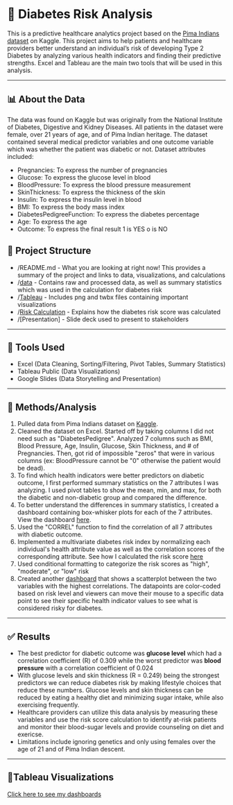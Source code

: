 # 🔵 Diabetes Risk Analysis
This is a predictive healthcare analytics project based on the [Pima Indians dataset](https://www.kaggle.com/datasets/nancyalaswad90/review/data) on Kaggle. This project aims to help patients and healthcare providers better understand an individual’s risk of developing Type 2 Diabetes by analyzing various health indicators and finding their predictive strengths. Excel and Tableau are the main two tools that will be used in this analysis.

---

## 📊 About the Data

The data was found on Kaggle but was originally from the National Institute of Diabetes, Digestive and Kidney Diseases. All patients in the dataset were female, over 21 years of age, and of Pima Indian heritage. The dataset contained several medical predictor variables and one outcome variable which was whether the patient was diabetic or not. Dataset attributes included:

- Pregnancies: To express the number of pregnancies
- Glucose: To express the glucose level in blood
- BloodPressure: To express the blood pressure measurement
- SkinThickness: To express the thickness of the skin
- Insulin: To express the insulin level in blood
- BMI: To express the body mass index
- DiabetesPedigreeFunction: To express the diabetes percentage
- Age: To express the age
- Outcome: To express the final result 1 is YES o is NO



## 📁 Project Structure
- /README.md - What you are looking at right now! This provides a summary of the project and links to data, visualizations, and calculations
- /[data](https://github.com/jaylenroope-afk/DiabetesRiskPredictor/tree/main/data) - Contains raw and processed data, as well as summary statistics which was used in the calculation for diabetes risk
- /[Tableau](https://github.com/jaylenroope-afk/DiabetesRiskPredictor/tree/main/Tableau) - Includes png and twbx files containing important visualizations
- /[Risk Calculation](https://github.com/jaylenroope-afk/DiabetesRiskPredictor/tree/main/Risk%20Calculation) - Explains how the diabetes risk score was calculated
- /[Presentation] - Slide deck used to present to stakeholders

---

## 🔧 Tools Used
- Excel (Data Cleaning, Sorting/Filtering, Pivot Tables, Summary Statistics)
- Tableau Public (Data Visualizations)
- Google Slides (Data Storytelling and Presentation)

---

## 🧐 Methods/Analysis
1. Pulled data from Pima Indians dataset on [Kaggle](https://www.kaggle.com/datasets/nancyalaswad90/review/data).
2. Cleaned the dataset on Excel. Started off by taking columns I did not need such as "DiabetesPedigree". Analyzed 7 columns such as BMI, Blood Pressure, Age, Insulin, Glucose, Skin Thickness, and # of Pregnancies. Then, got rid of impossible "zeros" that were in various columns (ex: BloodPressure cannot be "0" otherwise the patient would be dead).
3. To find which health indicators were better predictors on diabetic outcome, I first performed summary statistics on the 7 attributes I was analyzing. I used pivot tables to show the mean, min, and max, for both the diabetic and non-diabetic group and compared the difference.
4. To better understand the differences in summary statistics, I created a dashboard containing box-whisker plots for each of the 7 attributes. View the dashboard [here](https://public.tableau.com/app/profile/jaylen.roope/viz/ComparingHealthIndicatorsinDiabeticvsNon-DiabeticIndividuals/DemographicsandBodyMeasures).
5. Used the "CORREL" function to find the correlation of all 7 attributes with diabetic outcome.
6. Implemented a multivariate diabetes risk index by normalizing each individual's health attribute value as well as the correlation scores of the corresponding attribute. See how I calculated the risk score [here](https://github.com/jaylenroope-afk/DiabetesRiskPredictor/blob/main/Risk%20Calculation/DiabetesRiskCalculation.pdf)
7. Used conditional formatting to categorize the risk scores as "high", "moderate", or "low" risk
8. Created another [dashboard](https://public.tableau.com/app/profile/jaylen.roope/viz/DiabetesRiskLevelAnalysis/Dashboard1) that shows a scatterplot between the two variables with the highest correlations. The datapoints are color-coded based on risk level and viewers can move their mouse to a specific data point to see their specific health indicator values to see what is considered risky for diabetes.

---
## ✅ Results
- The best predictor for diabetic outcome was **glucose level** which had a correlation coefficient (R) of 0.309 while the worst predictor was **blood pressure** with a correlation coefficient of 0.024
- With glucose levels and skin thickness (R = 0.249) being the strongest predictors we can reduce diabetes risk by making lifestyle choices that reduce these numbers. Glucose levels and skin thickness can be reduced by eating a healthy diet and minimizing sugar intake, while also exercising frequently.  
- Healthcare providers can utilize this data analysis by measuring these variables and use the risk score calculation to identify at-risk patients and monitor their blood-sugar levels and provide counseling on diet and exericse.
- Limitations include ignoring genetics and only using females over the age of 21 and of Pima Indian descent. 

---

## 👀Tableau Visualizations 
[Click here to see my dashboards](https://public.tableau.com/app/profile/jaylen.roope/vizzes)
